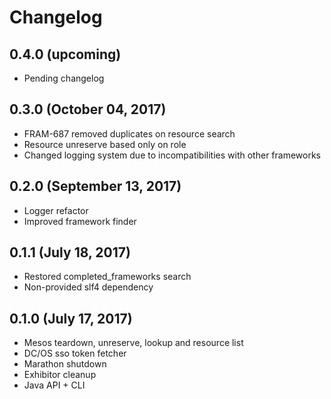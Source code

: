 # Changelog

## 0.4.0 (upcoming)

* Pending changelog

## 0.3.0 (October 04, 2017)

* FRAM-687 removed duplicates on resource search
* Resource unreserve based only on role
* Changed logging system due to incompatibilities with other frameworks

## 0.2.0 (September 13, 2017)

* Logger refactor
* Improved framework finder

## 0.1.1 (July 18, 2017)

* Restored completed_frameworks search
* Non-provided slf4 dependency

## 0.1.0 (July 17, 2017)

* Mesos teardown, unreserve, lookup and resource list
* DC/OS sso token fetcher
* Marathon shutdown
* Exhibitor cleanup
* Java API + CLI 
